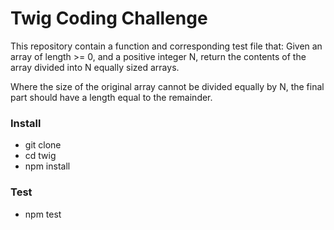 # Twig Coding Challenge

This repository contain a function and corresponding test file that: Given an array of length >= 0, and a positive integer N, return the contents of the array divided into N
equally sized arrays.

Where the size of the original array cannot be divided equally by N, the final part should have a length equal
to the remainder.

### Install

- git clone
- cd twig
- npm install

### Test

- npm test
